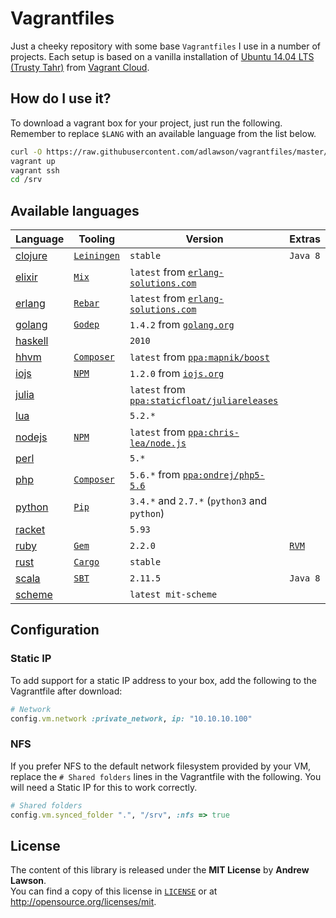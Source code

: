 # Vagrantfiles

Just a cheeky repository with some base `Vagrantfiles` I use in a number of
projects. Each setup is based on a vanilla installation of
[Ubuntu 14.04 LTS (Trusty Tahr)][ubuntu] from [Vagrant Cloud][boxes].

## How do I use it?
To download a vagrant box for your project, just run the following. Remember to
replace `$LANG` with an available language from the list below.
```bash
curl -O https://raw.githubusercontent.com/adlawson/vagrantfiles/master/$LANG/Vagrantfile
vagrant up
vagrant ssh
cd /srv
```

## Available languages
| Language               | Tooling                  | Version                                                     | Extras       |
| ---------------------- | ------------------------ | ----------------------------------------------------------- | ------------ |
| [clojure][raw-clojure] | [`Leiningen`][leiningen] | `stable`                                                    | `Java 8`     |
| [elixir][raw-elixir]   | [`Mix`][mix]             | `latest` from [`erlang-solutions.com`][src-erlang]          |              |
| [erlang][raw-erlang]   | [`Rebar`][rebar]         | `latest` from [`erlang-solutions.com`][src-erlang]          |              |
| [golang][raw-golang]   | [`Godep`][godep]         | `1.4.2` from [`golang.org`][src-golang]                     |              |
| [haskell][raw-haskell] |                          | `2010`                                                      |              |
| [hhvm][raw-hhvm]       | [`Composer`][composer]   | `latest` from [`ppa:mapnik/boost`][ppa-hhvm]                |              |
| [iojs][raw-iojs]       | [`NPM`][npm]             | `1.2.0` from [`iojs.org`][src-iojs]                         |              |
| [julia][raw-julia]     |                          | `latest` from [`ppa:staticfloat/juliareleases`][ppa-julia]  |              |
| [lua][raw-lua]         |                          | `5.2.*`                                                     |              |
| [nodejs][raw-nodejs]   | [`NPM`][npm]             | `latest` from [`ppa:chris-lea/node.js`][ppa-nodejs]         |              |
| [perl][raw-perl]       |                          | `5.*`                                                       |              |
| [php][raw-php]         | [`Composer`][composer]   | `5.6.*` from [`ppa:ondrej/php5-5.6`][ppa-php]               |              |
| [python][raw-python]   | [`Pip`][pip]             | `3.4.*` and `2.7.*` (`python3` and `python`)                |              |
| [racket][raw-racket]   |                          | `5.93`                                                      |              |
| [ruby][raw-ruby]       | [`Gem`][gem]             | `2.2.0`                                                     | [`RVM`][rvm] |
| [rust][raw-rust]       | [`Cargo`][cargo]         | `stable`                                                    |              |
| [scala][raw-scala]     | [`SBT`][sbt]             | `2.11.5`                                                    | `Java 8`     |
| [scheme][raw-scheme]   |                          | `latest mit-scheme`                                         |              |

## Configuration

### Static IP
To add support for a static IP address to your box, add the following to the
Vagrantfile after download:
```ruby
# Network
config.vm.network :private_network, ip: "10.10.10.100"
```

### NFS
If you prefer NFS to the default network filesystem provided by your VM, replace
the `# Shared folders` lines in the Vagrantfile with the following. You will
need a Static IP for this to work correctly.
```ruby
# Shared folders
config.vm.synced_folder ".", "/srv", :nfs => true
```

## License
The content of this library is released under the **MIT License** by
**Andrew Lawson**.<br/> You can find a copy of this license in
[`LICENSE`][license] or at http://opensource.org/licenses/mit.

[boxes]:       https://vagrantcloud.com
[license]:     LICENSE
[ubuntu]:      http://www.ubuntu.com/server
[vagrant]:     https://vagrantup.com

[ppa-hhvm]:    https://github.com/facebook/hhvm/wiki/Prebuilt-Packages-on-Ubuntu-12.04
[ppa-julia]:   https://launchpad.net/~staticfloat/+archive/juliareleases
[ppa-nodejs]:  https://launchpad.net/~chris-lea/+archive/node.js
[ppa-php]:     https://launchpad.net/~ondrej/+archive/php5-5.6
[src-erlang]:  https://www.erlang-solutions.com/downloads/download-erlang-otp
[src-golang]:  https://golang.org/dl/
[src-iojs]:    https://iojs.org/dist

[cargo]:       http://crates.io
[composer]:    https://getcomposer.org
[gem]:         https://rubygems.org
[godep]:       https://github.com/tools/godep
[leiningen]:   https://github.com/technomancy/leiningen
[mix]:         http://elixir-lang.org/getting_started/mix_otp/1.html
[npm]:         https://www.npmjs.org
[pip]:         http://pip.readthedocs.org/en/latest
[rebar]:       https://github.com/rebar/rebar
[rvm]:         https://rvm.io
[sbt]:         http://www.scala-sbt.org

[raw-clojure]: https://raw.githubusercontent.com/adlawson/vagrantfiles/master/clojure/Vagrantfile
[raw-elixir]:  https://raw.githubusercontent.com/adlawson/vagrantfiles/master/elixir/Vagrantfile
[raw-erlang]:  https://raw.githubusercontent.com/adlawson/vagrantfiles/master/erlang/Vagrantfile
[raw-golang]:  https://raw.githubusercontent.com/adlawson/vagrantfiles/master/golang/Vagrantfile
[raw-haskell]: https://raw.githubusercontent.com/adlawson/vagrantfiles/master/haskell/Vagrantfile
[raw-hhvm]:    https://raw.githubusercontent.com/adlawson/vagrantfiles/master/hhvm/Vagrantfile
[raw-iojs]:    https://raw.githubusercontent.com/adlawson/vagrantfiles/master/iojs/Vagrantfile
[raw-julia]:   https://raw.githubusercontent.com/adlawson/vagrantfiles/master/julia/Vagrantfile
[raw-lua]:     https://raw.githubusercontent.com/adlawson/vagrantfiles/master/lua/Vagrantfile
[raw-nodejs]:  https://raw.githubusercontent.com/adlawson/vagrantfiles/master/nodejs/Vagrantfile
[raw-perl]:    https://raw.githubusercontent.com/adlawson/vagrantfiles/master/perl/Vagrantfile
[raw-php]:     https://raw.githubusercontent.com/adlawson/vagrantfiles/master/php/Vagrantfile
[raw-python]:  https://raw.githubusercontent.com/adlawson/vagrantfiles/master/python/Vagrantfile
[raw-racket]:  https://raw.githubusercontent.com/adlawson/vagrantfiles/master/racket/Vagrantfile
[raw-ruby]:    https://raw.githubusercontent.com/adlawson/vagrantfiles/master/ruby/Vagrantfile
[raw-rust]:    https://raw.githubusercontent.com/adlawson/vagrantfiles/master/rust/Vagrantfile
[raw-scala]:   https://raw.githubusercontent.com/adlawson/vagrantfiles/master/scala/Vagrantfile
[raw-scheme]:  https://raw.githubusercontent.com/adlawson/vagrantfiles/master/scheme/Vagrantfile
